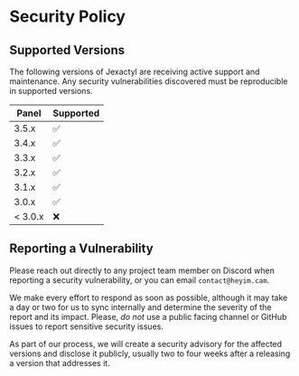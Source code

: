 # Security Policy

## Supported Versions
The following versions of Jexactyl are receiving active support and maintenance. Any security vulnerabilities discovered must be reproducible in supported versions.

| Panel   | Supported          |
|---------|--------------------|
| 3.5.x   | :white_check_mark: |
| 3.4.x   | :white_check_mark: |
| 3.3.x   | :white_check_mark: |
| 3.2.x   | :white_check_mark: |
| 3.1.x   | :white_check_mark: |
| 3.0.x   | :white_check_mark: |
| < 3.0.x | :x: |

## Reporting a Vulnerability

Please reach out directly to any project team member on Discord when reporting a security vulnerability, or you can email `contact@heyim.cam`.

We make every effort to respond as soon as possible, although it may take a day or two for us to sync internally and determine the severity of the report and its impact. Please, _do not_ use a public facing channel or GitHub issues to report sensitive security issues.

As part of our process, we will create a security advisory for the affected versions and disclose it publicly, usually two to four weeks after a releasing a version that addresses it.
